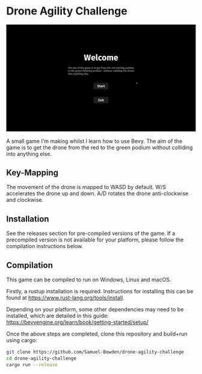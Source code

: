 # Drone Agility Challenge

<p align="center">
  <img src="demo.gif" alt="animated" />
</p>

A small game I'm making whilst I learn how to use Bevy. The aim of the game is to get the drone from the red to the green podium without colliding into anything else.

## Key-Mapping

The movement of the drone is mapped to WASD by default. W/S accelerates the drone up and down. A/D rotates the drone anti-clockwise and clockwise.

## Installation

See the releases section for pre-compiled versions of the game. If a precompiled version is not available for your platform, please follow the compilation instructions below.

## Compilation

This game can be compiled to run on Windows, Linux and macOS.

Firstly, a rustup installation is required. Instructions for installing this can be found at https://www.rust-lang.org/tools/install.

Depending on your platform, some other dependencies may need to be installed, which are detailed in this guide:
https://bevyengine.org/learn/book/getting-started/setup/

Once the above steps are completed, clone this repository and build+run using cargo:
```bash
git clone https://github.com/Samuel-Bowden/drone-agility-challenge
cd drone-agility-challenge
cargo run --release
```
